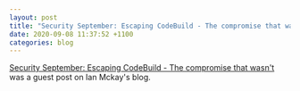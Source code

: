 ```yaml
---
layout: post
title: "Security September: Escaping CodeBuild - The compromise that wasn't"
date: 2020-09-08 11:37:52 +1100
categories: blog
---
```


[Security September: Escaping CodeBuild - The compromise that wasn't][link] was a guest post on Ian Mckay's blog.

[link]: https://onecloudplease.com/blog/security-september-escaping-codebuild
